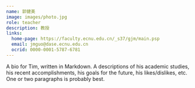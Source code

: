 ```yaml
---
name: 郭健美
image: images/photo.jpg
role: teacher
description: 教授
links:
  home-page: https://faculty.ecnu.edu.cn/_s37/gjm/main.psp
  email: jmguo@dase.ecnu.edu.cn
  ocrid: 0000-0001-5787-6781
---
```


A bio for Tim, written in Markdown.
A descriptions of his academic studies, his recent accomplishments, his goals for the future, his likes/dislikes, etc.
One or two paragraphs is probably best.